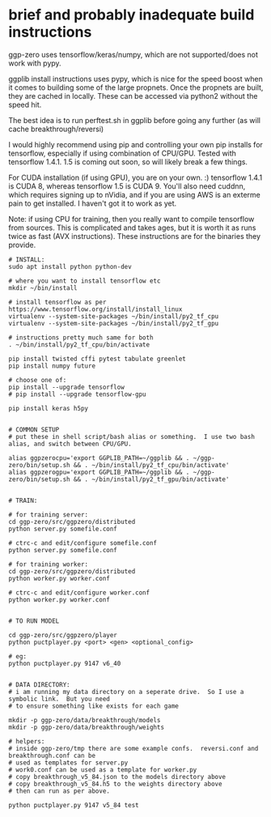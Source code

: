 brief and probably inadequate build instructions
================================================

ggp-zero uses tensorflow/keras/numpy, which are not supported/does not work with pypy.

ggplib install instructions uses pypy, which is nice for the speed boost when it comes to building
some of the large propnets.  Once the propnets are built, they are cached in locally.  These can be
accessed via python2 without the speed hit.

The best idea is to run perftest.sh in ggplib before going any further (as will cache breakthrough/reversi)


I would highly recommend using pip and controlling your own pip installs for tensorflow, especially
if using combination of CPU/GPU.  Tested with tensorflow 1.4.1.  1.5 is coming out soon, so will
likely break a few things.

For CUDA installation (if using GPU), you are on your own. :) tensorflow 1.4.1 is CUDA 8, whereas
tensorflow 1.5 is CUDA 9.  You'll also need cuddnn, which requires signing up to nVidia, and if you
are using AWS is an exterme pain to get installed.  I haven't got it to work as yet.

Note: if using CPU for training, then you really want to compile tensorflow from sources.  This is
complicated and takes ages, but it is worth it as runs twice as fast (AVX instructions).  These
instructions are for the binaries they provide.


    # INSTALL:
    sudo apt install python python-dev

    # where you want to install tensorflow etc
    mkdir ~/bin/install

    # install tensorflow as per https://www.tensorflow.org/install/install_linux
    virtualenv --system-site-packages ~/bin/install/py2_tf_cpu
    virtualenv --system-site-packages ~/bin/install/py2_tf_gpu

    # instructions pretty much same for both
    . ~/bin/install/py2_tf_cpu/bin/activate

    pip install twisted cffi pytest tabulate greenlet
    pip install numpy future

    # choose one of:
    pip install --upgrade tensorflow
    # pip install --upgrade tensorflow-gpu

    pip install keras h5py


    # COMMON SETUP
    # put these in shell script/bash alias or something.  I use two bash alias, and switch between CPU/GPU.

    alias ggpzerocpu='export GGPLIB_PATH=~/ggplib && . ~/ggp-zero/bin/setup.sh && . ~/bin/install/py2_tf_cpu/bin/activate'
    alias ggpzerogpu='export GGPLIB_PATH=~/ggplib && . ~/ggp-zero/bin/setup.sh && . ~/bin/install/py2_tf_gpu/bin/activate'


    # TRAIN:

    # for training server:
    cd ggp-zero/src/ggpzero/distributed
    python server.py somefile.conf

    # ctrc-c and edit/configure somefile.conf
    python server.py somefile.conf

    # for training worker:
    cd ggp-zero/src/ggpzero/distributed
    python worker.py worker.conf

    # ctrc-c and edit/configure worker.conf
    python worker.py worker.conf


    # TO RUN MODEL

    cd ggp-zero/src/ggpzero/player
    python puctplayer.py <port> <gen> <optional_config>

    # eg:
    python puctplayer.py 9147 v6_40


    # DATA DIRECTORY:
    # i am running my data directory on a seperate drive.  So I use a symbolic link.  But you need
    # to ensure something like exists for each game

    mkdir -p ggp-zero/data/breakthrough/models
    mkdir -p ggp-zero/data/breakthrough/weights

    # helpers:
    # inside ggp-zero/tmp there are some example confs.  reversi.conf and breakthrough.conf can be
    # used as templates for server.py
    # work0.conf can be used as a template for worker.py
    # copy breakthrough_v5_84.json to the models directory above
    # copy breakthrough_v5_84.h5 to the weights directory above
    # then can run as per above.

    python puctplayer.py 9147 v5_84 test
